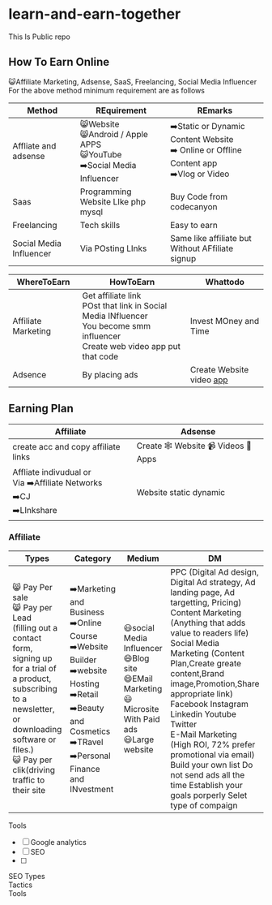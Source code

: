 # learn-and-earn-together
This Is Public repo
## How To Earn Online
😺Affiliate Marketing, Adsense, SaaS, Freelancing, Social Media Influencer<br/>
For the above method minimum requirement are as follows

|Method|REquirement|REmarks|
|---|---|---|
|Affliate and adsense|😸Website<br/> 😸Android / Apple APPS<br/> 😺YouTube<br/> ➡️Social Media Influencer| ➡️Static or Dynamic Content Website <br/> ➡️ Online or Offline Content app<br> ➡️Vlog or Video<br/>|
|Saas |Programming Website LIke php mysql|Buy Code from codecanyon|
|Freelancing| Tech skills|Easy to earn|
|Social Media Influencer|Via POsting LInks|Same like affiliate but Without AFfiliate signup|


|WhereToEarn|HowToEarn|Whattodo|
|---|---|---|
|Affiliate Marketing|Get affiliate link<br/>POst that link in Social Media INfluencer<br/>You become smm influencer<br/>Create web video app put that code|Invest MOney and Time|
|Adsence|By placing ads|Create Website video [app](../androidcicd.md)|

## Earning Plan

|Affiliate|Adsense|
|---|---|
|create acc and copy affiliate links|Create 🕸️ Website 📹 Videos 🎲 Apps|
|Affliate indivudual or <br/> Via ➡️Affiliate Networks <br/> ➡️CJ <br/>➡️LInkshare | Website static dynamic|

### Affiliate

|Types|Category|Medium|DM|
|---|---|---|---|
| 😸 Pay Per sale<br/> 😸 Pay per Lead<br/>(filling out a contact form, <br/>signing up for a trial of a product, <br/>subscribing to a newsletter, or <br/>downloading software or files.)<br/> 😺 Pay per clik(driving traffic to their site<br/>| ➡️Marketing and Business<br/> ➡️Online Course<br/> ➡️Website Builder<br/> ➡️website Hosting<br/> ➡️Retail<br/> ➡️Beauty and Cosmetics<br/> ➡️TRavel<br/> ➡️Personal Finance and INvestment<br/> |😃social Media Influencer<br/>😄Blog site<br/> 😄EMail Marketing<br/> 😃Microsite With Paid ads<br/> 😃Large website<br/>| PPC (Digital Ad design, Digital Ad strategy, Ad landing page, Ad targetting, Pricing)<br>Content Marketing (Anything that adds value to readers life)<br>Social Media Marketing (Content Plan,Create greate content,Brand image,Promotion,Share appropriate link) Facebook Instagram Linkedin Youtube Twitter <br> E-Mail Marketing (High ROI, 72% prefer promotional via email) Build your own list Do not send ads all the time Establish your goals porperly Selet type of compaign<br>

Tools
- [ ] Google analytics
- [ ] SEO
- [ ] 

SEO
Types<br>
Tactics<br>
Tools<br>
